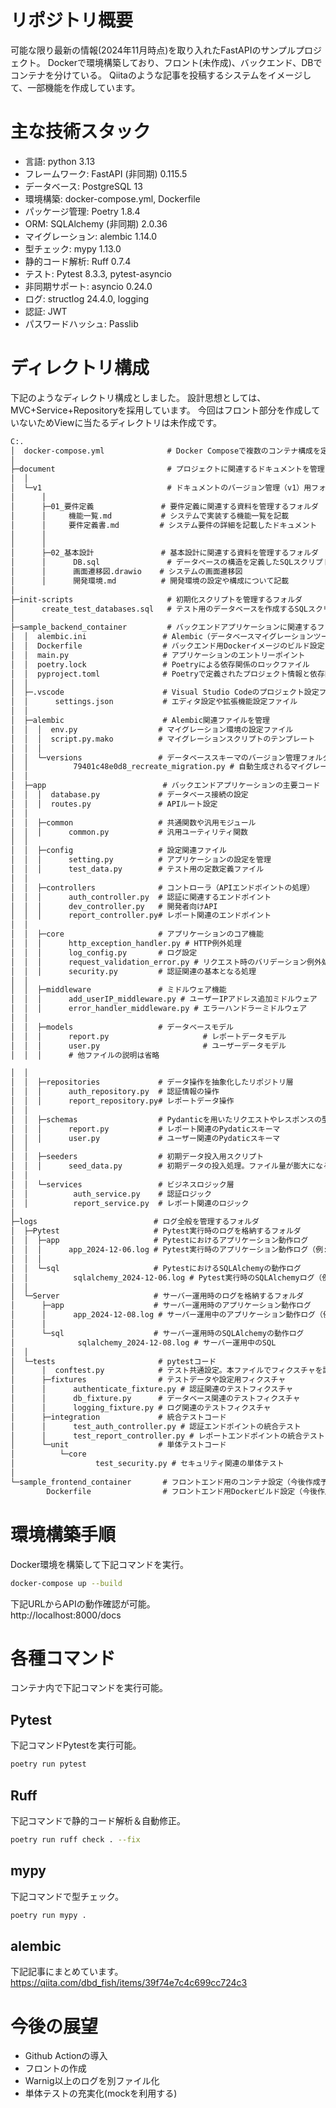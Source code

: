 # リポジトリ概要
可能な限り最新の情報(2024年11月時点)を取り入れたFastAPIのサンプルプロジェクト。
Dockerで環境構築しており、フロント(未作成)、バックエンド、DBでコンテナを分けている。
Qiitaのような記事を投稿するシステムをイメージして、一部機能を作成しています。

# 主な技術スタック
- 言語: python 3.13
- フレームワーク: FastAPI (非同期) 0.115.5
- データベース: PostgreSQL 13
- 環境構築: docker-compose.yml, Dockerfile
- パッケージ管理: Poetry 1.8.4
- ORM: SQLAlchemy (非同期) 2.0.36
- マイグレーション: alembic 1.14.0
- 型チェック: mypy 1.13.0
- 静的コード解析: Ruff 0.7.4
- テスト: Pytest 8.3.3, pytest-asyncio
- 非同期サポート: asyncio 0.24.0
- ログ: structlog 24.4.0, logging
- 認証: JWT
- パスワードハッシュ: Passlib

# ディレクトリ構成
下記のようなディレクトリ構成としました。
設計思想としては、MVC+Service+Repositoryを採用しています。
今回はフロント部分を作成していないためViewに当たるディレクトリは未作成です。
```txt
C:.
│  docker-compose.yml              # Docker Composeで複数のコンテナ構成を定義する設定ファイル
│  
├─document                         # プロジェクトに関連するドキュメントを管理するフォルダ
│  │  
│  └─v1                            # ドキュメントのバージョン管理（v1）用フォルダ。実装前の設計案。
│      │  
│      ├─01_要件定義               # 要件定義に関連する資料を管理するフォルダ
│      │     機能一覧.md           # システムで実装する機能一覧を記載
│      │     要件定義書.md         # システム要件の詳細を記載したドキュメント
│      │     
│      │          
│      ├─02_基本設計               # 基本設計に関連する資料を管理するフォルダ
│      │      DB.sql               # データベースの構造を定義したSQLスクリプト。ER図はDbeaverなどから自動生成できるため省略。
│      │      画面遷移図.drawio    # システムの画面遷移図
│      │      開発環境.md          # 開発環境の設定や構成について記載
│            
├─init-scripts                     # 初期化スクリプトを管理するフォルダ
│      create_test_databases.sql   # テスト用のデータベースを作成するSQLスクリプト
│      
├─sample_backend_container         # バックエンドアプリケーションに関連するフォルダ
│  │  alembic.ini                 # Alembic（データベースマイグレーションツール）の設定ファイル
│  │  Dockerfile                  # バックエンド用Dockerイメージのビルド設定
│  │  main.py                     # アプリケーションのエントリーポイント
│  │  poetry.lock                 # Poetryによる依存関係のロックファイル
│  │  pyproject.toml              # Poetryで定義されたプロジェクト情報と依存関係
│  │  
│  ├─.vscode                      # Visual Studio Codeのプロジェクト設定フォルダ
│  │      settings.json           # エディタ設定や拡張機能設定ファイル
│  │      
│  ├─alembic                      # Alembic関連ファイルを管理
│  │  │  env.py                  # マイグレーション環境の設定ファイル
│  │  │  script.py.mako          # マイグレーションスクリプトのテンプレート
│  │  │  
│  │  └─versions                 # データベーススキーマのバージョン管理フォルダ
│  │          79401c48e0d8_recreate_migration.py # 自動生成されるマイグレーションファイル
│  │          
│  ├─app                          # バックエンドアプリケーションの主要コード
│  │  │  database.py             # データベース接続の設定
│  │  │  routes.py               # APIルート設定
│  │  
│  │  ├─common                   # 共通関数や汎用モジュール
│  │  │      common.py           # 汎用ユーティリティ関数
│  │  
│  │  ├─config                   # 設定関連ファイル
│  │  │      setting.py          # アプリケーションの設定を管理
│  │  │      test_data.py        # テスト用の定数定義ファイル
│  │  
│  │  ├─controllers              # コントローラ（APIエンドポイントの処理）
│  │  │      auth_controller.py  # 認証に関連するエンドポイント
│  │  │      dev_controller.py   # 開発者向けAPI
│  │  │      report_controller.py# レポート関連のエンドポイント
│  │  
│  │  ├─core                     # アプリケーションのコア機能
│  │  │      http_exception_handler.py # HTTP例外処理
│  │  │      log_config.py       # ログ設定
│  │  │      request_validation_error.py # リクエスト時のバリデーション例外処理
│  │  │      security.py         # 認証関連の基本となる処理
│  │  
│  │  ├─middleware               # ミドルウェア機能
│  │  │      add_userIP_middleware.py # ユーザーIPアドレス追加ミドルウェア
│  │  │      error_handler_middleware.py # エラーハンドラーミドルウェア
│  │  
│  │  ├─models                   # データベースモデル
│  │  │      report.py                     # レポートデータモデル
│  │  │      user.py                       # ユーザーデータモデル
│  │  │      # 他ファイルの説明は省略

│  │  
│  │  ├─repositories             # データ操作を抽象化したリポジトリ層
│  │  │      auth_repository.py  # 認証情報の操作
│  │  │      report_repository.py# レポートデータ操作
│  │  
│  │  ├─schemas                  # Pydanticを用いたリクエストやレスポンスの型を定義
│  │  │      report.py           # レポート関連のPydaticスキーマ
│  │  │      user.py             # ユーザー関連のPydaticスキーマ
│  │  
│  │  ├─seeders                  # 初期データ投入用スクリプト
│  │  │      seed_data.py        # 初期データの投入処理。ファイル量が膨大になるため、本来はテーブル単位で別ファイル化したほうがよいかも。
│  │  
│  │  └─services                 # ビジネスロジック層
│  │          auth_service.py    # 認証ロジック
│  │          report_service.py  # レポート関連のロジック
│          
├─logs                          # ログ全般を管理するフォルダ
│  ├─Pytest                     # Pytest実行時のログを格納するフォルダ
│  │  ├─app                     # Pytestにおけるアプリケーション動作ログ
│  │  │      app_2024-12-06.log # Pytest実行時のアプリケーション動作ログ（例: 2024年12月6日のログ）
│  │  │      
│  │  └─sql                     # PytestにおけるSQLAlchemyの動作ログ
│  │          sqlalchemy_2024-12-06.log # Pytest実行時のSQLAlchemyログ（例: 2024年12月6日のログ）
│  │          
│  └─Server                     # サーバー運用時のログを格納するフォルダ
│      ├─app                    # サーバー運用時のアプリケーション動作ログ
│      │      app_2024-12-08.log # サーバー運用中のアプリケーション動作ログ（例: 2024年12月8日のログ）
│      │      
│      └─sql                    # サーバー運用時のSQLAlchemyの動作ログ
│              sqlalchemy_2024-12-08.log # サーバー運用中のSQL
│  │  
│  └─tests                       # pytestコード
│      │  conftest.py            # テスト共通設定。本ファイルでフィクスチャを読み込んでいる。
│      ├─fixtures                # テストデータや設定用フィクスチャ
│      │      authenticate_fixture.py # 認証関連のテストフィクスチャ
│      │      db_fixture.py      # データベース関連のテストフィクスチャ
│      │      logging_fixture.py # ログ関連のテストフィクスチャ
│      ├─integration             # 統合テストコード
│      │      test_auth_controller.py # 認証エンドポイントの統合テスト
│      │      test_report_controller.py # レポートエンドポイントの統合テスト
│      └─unit                    # 単体テストコード
│          └─core
│                  test_security.py # セキュリティ関連の単体テスト
│                  
└─sample_frontend_container       # フロントエンド用のコンテナ設定（今後作成予定）
        Dockerfile                # フロントエンド用Dockerビルド設定（今後作成予定）
```

# 環境構築手順
Docker環境を構築して下記コマンドを実行。
```Bash
docker-compose up --build
```

下記URLからAPIの動作確認が可能。  
http://localhost:8000/docs

# 各種コマンド
コンテナ内で下記コマンドを実行可能。


## Pytest
下記コマンドPytestを実行可能。
```Bash
poetry run pytest
```

## Ruff
下記コマンドで静的コード解析＆自動修正。
```Bash
poetry run ruff check . --fix
```

## mypy
下記コマンドで型チェック。
```Bash
poetry run mypy .
```

## alembic
下記記事にまとめています。  
https://qiita.com/dbd_fish/items/39f74e7c4c699cc724c3

# 今後の展望
- Github Actionの導入
- フロントの作成
- Warnig以上のログを別ファイル化
- 単体テストの充実化(mockを利用する)

